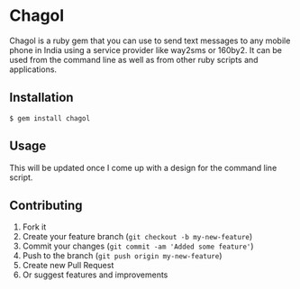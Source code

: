 # Chagol

Chagol is a ruby gem that you can use to send text messages to any
mobile phone in India using a service provider like way2sms or 160by2.
It can be used from the command line as well as from other ruby scripts
and applications.

## Installation

    $ gem install chagol

## Usage

This will be updated once I come up with a design for the command line
script.

## Contributing

1. Fork it
2. Create your feature branch (`git checkout -b my-new-feature`)
3. Commit your changes (`git commit -am 'Added some feature'`)
4. Push to the branch (`git push origin my-new-feature`)
5. Create new Pull Request
6. Or suggest features and improvements
